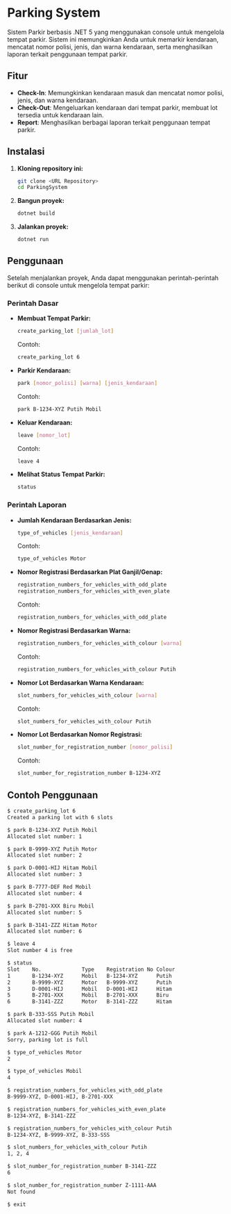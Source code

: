 # Parking System

Sistem Parkir berbasis .NET 5 yang menggunakan console untuk mengelola tempat parkir. Sistem ini memungkinkan Anda untuk memarkir kendaraan, mencatat nomor polisi, jenis, dan warna kendaraan, serta menghasilkan laporan terkait penggunaan tempat parkir.

## Fitur

-   **Check-In**: Memungkinkan kendaraan masuk dan mencatat nomor polisi, jenis, dan warna kendaraan.
-   **Check-Out**: Mengeluarkan kendaraan dari tempat parkir, membuat lot tersedia untuk kendaraan lain.
-   **Report**: Menghasilkan berbagai laporan terkait penggunaan tempat parkir.

## Instalasi

1. **Kloning repository ini:**

    ```bash
    git clone <URL Repository>
    cd ParkingSystem
    ```

2. **Bangun proyek:**

    ```bash
    dotnet build
    ```

3. **Jalankan proyek:**

    ```bash
    dotnet run
    ```

## Penggunaan

Setelah menjalankan proyek, Anda dapat menggunakan perintah-perintah berikut di console untuk mengelola tempat parkir:

### Perintah Dasar

-   **Membuat Tempat Parkir:**

    ```bash
    create_parking_lot [jumlah_lot]
    ```

    Contoh:

    ```bash
    create_parking_lot 6
    ```

-   **Parkir Kendaraan:**

    ```bash
    park [nomor_polisi] [warna] [jenis_kendaraan]
    ```

    Contoh:

    ```bash
    park B-1234-XYZ Putih Mobil
    ```

-   **Keluar Kendaraan:**

    ```bash
    leave [nomor_lot]
    ```

    Contoh:

    ```bash
    leave 4
    ```

-   **Melihat Status Tempat Parkir:**

    ```bash
    status
    ```

### Perintah Laporan

-   **Jumlah Kendaraan Berdasarkan Jenis:**

    ```bash
    type_of_vehicles [jenis_kendaraan]
    ```

    Contoh:

    ```bash
    type_of_vehicles Motor
    ```

-   **Nomor Registrasi Berdasarkan Plat Ganjil/Genap:**

    ```bash
    registration_numbers_for_vehicles_with_odd_plate
    registration_numbers_for_vehicles_with_even_plate
    ```

    Contoh:

    ```bash
    registration_numbers_for_vehicles_with_odd_plate
    ```

-   **Nomor Registrasi Berdasarkan Warna:**

    ```bash
    registration_numbers_for_vehicles_with_colour [warna]
    ```

    Contoh:

    ```bash
    registration_numbers_for_vehicles_with_colour Putih
    ```

-   **Nomor Lot Berdasarkan Warna Kendaraan:**

    ```bash
    slot_numbers_for_vehicles_with_colour [warna]
    ```

    Contoh:

    ```bash
    slot_numbers_for_vehicles_with_colour Putih
    ```

-   **Nomor Lot Berdasarkan Nomor Registrasi:**

    ```bash
    slot_number_for_registration_number [nomor_polisi]
    ```

    Contoh:

    ```bash
    slot_number_for_registration_number B-1234-XYZ
    ```

## Contoh Penggunaan

```bash
$ create_parking_lot 6
Created a parking lot with 6 slots

$ park B-1234-XYZ Putih Mobil
Allocated slot number: 1

$ park B-9999-XYZ Putih Motor
Allocated slot number: 2

$ park D-0001-HIJ Hitam Mobil
Allocated slot number: 3

$ park B-7777-DEF Red Mobil
Allocated slot number: 4

$ park B-2701-XXX Biru Mobil
Allocated slot number: 5

$ park B-3141-ZZZ Hitam Motor
Allocated slot number: 6

$ leave 4
Slot number 4 is free

$ status
Slot    No.             Type    Registration No Colour
1       B-1234-XYZ      Mobil   B-1234-XYZ      Putih
2       B-9999-XYZ      Motor   B-9999-XYZ      Putih
3       D-0001-HIJ      Mobil   D-0001-HIJ      Hitam
5       B-2701-XXX      Mobil   B-2701-XXX      Biru
6       B-3141-ZZZ      Motor   B-3141-ZZZ      Hitam

$ park B-333-SSS Putih Mobil
Allocated slot number: 4

$ park A-1212-GGG Putih Mobil
Sorry, parking lot is full

$ type_of_vehicles Motor
2

$ type_of_vehicles Mobil
4

$ registration_numbers_for_vehicles_with_odd_plate
B-9999-XYZ, D-0001-HIJ, B-2701-XXX

$ registration_numbers_for_vehicles_with_even_plate
B-1234-XYZ, B-3141-ZZZ

$ registration_numbers_for_vehicles_with_colour Putih
B-1234-XYZ, B-9999-XYZ, B-333-SSS

$ slot_numbers_for_vehicles_with_colour Putih
1, 2, 4

$ slot_number_for_registration_number B-3141-ZZZ
6

$ slot_number_for_registration_number Z-1111-AAA
Not found

$ exit
```
